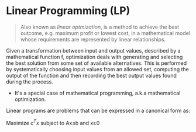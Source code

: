 # Linear Programming (LP)

> Also known as *linear optmization*, is a method to achieve the best outcome, e.g. maximum profit or lowest cost, in a mathematical model whose requirements are represented by linear relationships. 

Given a transformation between input and output values, described by a mathematical function f, optimization deals with generating and selecting the best solution from some set of available alternatives. This is performed by systematically choosing input values from an allowed set, computing the output of the function and then recording the best output values found during the process. 

* It's a special case of mathematical programming, a.k.a mathematical optimization.

Linear programs are problems that can be expressed in a canonical form as:


Maximize    $c^{T}x$
subject to  Ax$\leq$b
and         x$\geq$0
